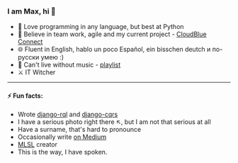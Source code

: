 ### I am Max, hi 👋

- 🐍 Love programming in any language, but best at Python
- 🤝 Believe in team work, agile and my current project - [CloudBlue Connect](https://www.cloudblue.com/connect/)
- 🌐 Fluent in English, hablo un poco Español, ein bisschen deutch и по-русски умею :)
- 🎸 Can't live without music - [playlist](https://www.youtube.com/watch?v=dQw4w9WgXcQ)
- ⚔️ IT Witcher

--------

#### ⚡ Fun facts:
- Wrote [django-rql](https://github.com/cloudblue/django-rql) and [django-cqrs](https://github.com/cloudblue/django-cqrs)
- I have a serious photo right there ↖️, but I am not that serious at all
- Have a surname, that's hard to pronounce
- Occasionally write [on Medium](https://medium.com/@maxipavlovic)
- [MLSL](https://github.com/maxipavlovic/superleague) creator
- This is the way, I have spoken.

